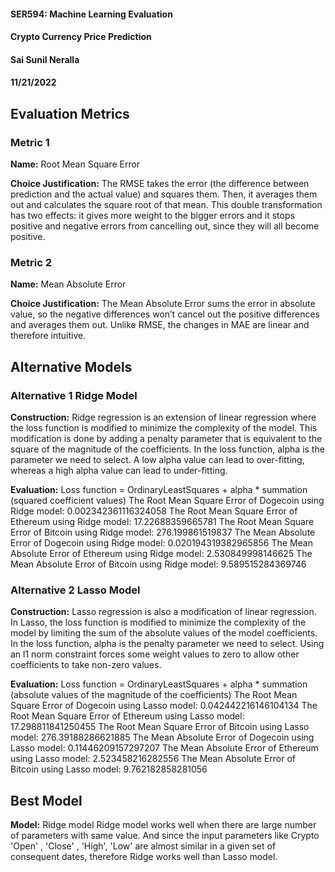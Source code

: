 #### SER594: Machine Learning Evaluation
#### Crypto Currency Price Prediction
#### Sai Sunil Neralla
#### 11/21/2022

## Evaluation Metrics
### Metric 1
**Name:** Root Mean Square Error

**Choice Justification:** The RMSE takes the error (the difference between prediction and the actual value) and squares them. Then, it averages them out and calculates the square root of that mean. This double transformation has two effects: it gives more weight to the bigger errors and it stops positive and negative errors from cancelling out, since they will all become positive.

### Metric 2
**Name:** Mean Absolute Error

**Choice Justification:** The Mean Absolute Error sums the error in absolute value, so the negative differences won’t cancel out the positive differences and averages them out. Unlike RMSE, the changes in MAE are linear and therefore intuitive.

## Alternative Models
### Alternative 1 Ridge Model
**Construction:** Ridge regression is an extension of linear regression where the loss function is modified to minimize the complexity of the model. This modification is done by adding a penalty parameter that is equivalent to the square of the magnitude of the coefficients. In the loss function, alpha is the parameter we need to select. A low alpha value can lead to over-fitting, whereas a high alpha value can lead to under-fitting.

**Evaluation:** 
Loss function = OrdinaryLeastSquares + alpha * summation (squared coefficient values)
The Root Mean Square Error of Dogecoin using Ridge model: 0.002342361116324058
The Root Mean Square Error of Ethereum using Ridge model: 17.22688359665781
The Root Mean Square Error of Bitcoin using Ridge model: 276.199861519837
The Mean Absolute Error of Dogecoin using Ridge model: 0.020194319382965856
The Mean Absolute Error of Ethereum using Ridge model: 2.530849998146625
The Mean Absolute Error of Bitcoin using Ridge model: 9.589515284369746


### Alternative 2 Lasso Model
**Construction:** Lasso regression is also a modification of linear regression. In Lasso, the loss function is modified to minimize the complexity of the model by limiting the sum of the absolute values of the model coefficients. In the loss function, alpha is the penalty parameter we need to select. Using an l1 norm constraint forces some weight values to zero to allow other coefficients to take non-zero values.

**Evaluation:** 
Loss function = OrdinaryLeastSquares + alpha * summation (absolute values of the magnitude of the coefficients)
The Root Mean Square Error of Dogecoin using Lasso model: 0.042442216146104134
The Root Mean Square Error of Ethereum using Lasso model: 17.298811841250455
The Root Mean Square Error of Bitcoin using Lasso model: 276.39188286621885
The Mean Absolute Error of Dogecoin using Lasso model: 0.11446209157297207
The Mean Absolute Error of Ethereum using Lasso model: 2.523458216282556
The Mean Absolute Error of Bitcoin using Lasso model: 9.762182858281056


## Best Model

**Model:** Ridge model
Ridge model works well when there are large number of parameters with same value. And since the input parameters like Crypto 'Open' , 'Close' , 'High', 'Low' are almost similar in a given set of consequent dates, therefore Ridge works well than Lasso model.